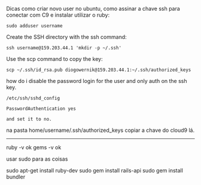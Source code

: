 Dicas como criar novo user no ubuntu, como assinar a chave ssh para conectar com C9 e instalar utilizar o ruby:

    sudo adduser username


Create the SSH directory with the ssh command:

    ssh username@159.203.44.1 'mkdir -p ~/.ssh'

Use the scp command to copy the key:

    scp ~/.ssh/id_rsa.pub diogowernik@159.203.44.1:~/.ssh/authorized_keys

how do i disable the password login for the user and only auth on the ssh key.

    /etc/ssh/sshd_config

    PasswordAuthentication yes

    and set it to no.

na pasta home/username/.ssh/authorized_keys copiar a chave do cloud9 lá.


------

ruby -v ok
gems -v ok

usar sudo para as coisas

sudo apt-get install ruby-dev
sudo gem install rails-api
sudo gem install bundler